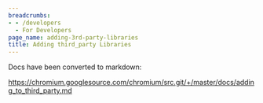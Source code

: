 ```yaml
---
breadcrumbs:
- - /developers
  - For Developers
page_name: adding-3rd-party-libraries
title: Adding third_party Libraries
---
```


Docs have been converted to markdown:

<https://chromium.googlesource.com/chromium/src.git/+/master/docs/adding_to_third_party.md>